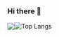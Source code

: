 ### Hi there 👋

<img align="center" src="https://github-readme-stats.vercel.app/api?username=kevintsq&show_icons=true&hide_title=true&hide_border=true" /><img align="center" alt="Top Langs" src="https://github-readme-stats.vercel.app/api/top-langs/?username=kevintsq&layout=compact&show_icons=true&hide_border=true" />
